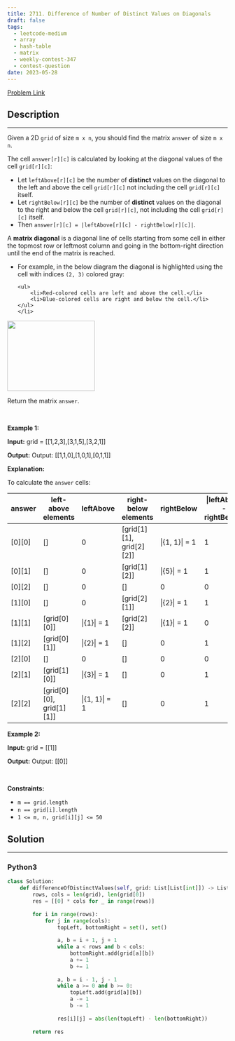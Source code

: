 ```yaml
---
title: 2711. Difference of Number of Distinct Values on Diagonals
draft: false
tags: 
  - leetcode-medium
  - array
  - hash-table
  - matrix
  - weekly-contest-347
  - contest-question
date: 2023-05-28
---
```


[Problem Link](https://leetcode.com/problems/difference-of-number-of-distinct-values-on-diagonals/)

## Description

---
<p>Given a 2D <code>grid</code> of size <code>m x n</code>, you should find the matrix <code>answer</code> of size <code>m x n</code>.</p>

<p>The cell <code>answer[r][c]</code> is calculated by looking at the diagonal values of the cell <code>grid[r][c]</code>:</p>

<ul>
	<li>Let <code>leftAbove[r][c]</code> be the number of <strong>distinct</strong> values on the diagonal to the left and above the cell <code>grid[r][c]</code> not including the cell <code>grid[r][c]</code> itself.</li>
	<li>Let <code>rightBelow[r][c]</code> be the number of <strong>distinct</strong> values on the diagonal to the right and below the cell <code>grid[r][c]</code>, not including the cell <code>grid[r][c]</code> itself.</li>
	<li>Then <code>answer[r][c] = |leftAbove[r][c] - rightBelow[r][c]|</code>.</li>
</ul>

<p>A <strong>matrix diagonal</strong> is a diagonal line of cells starting from some cell in either the topmost row or leftmost column and going in the bottom-right direction until the end of the matrix is reached.</p>

<ul>
	<li>For example, in the below diagram the diagonal is highlighted using the cell with indices <code>(2, 3)</code> colored gray:

	<ul>
		<li>Red-colored cells are left and above the cell.</li>
		<li>Blue-colored cells are right and below the cell.</li>
	</ul>
	</li>
</ul>

<p><img alt="" src="https://assets.leetcode.com/uploads/2024/05/26/diagonal.png" style="width: 200px; height: 160px;" /></p>

<p>Return the matrix <code>answer</code>.</p>

<p>&nbsp;</p>
<p><strong class="example">Example 1:</strong></p>

<div class="example-block">
<p><strong>Input:</strong> <span class="example-io">grid = [[1,2,3],[3,1,5],[3,2,1]]</span></p>

<p><strong>Output:</strong> <span class="example-io">Output: [[1,1,0],[1,0,1],[0,1,1]]</span></p>

<p><strong>Explanation:</strong></p>

<p>To calculate the <code>answer</code> cells:</p>

<table>
	<thead>
		<tr>
			<th>answer</th>
			<th>left-above elements</th>
			<th>leftAbove</th>
			<th>right-below elements</th>
			<th>rightBelow</th>
			<th>|leftAbove - rightBelow|</th>
		</tr>
	</thead>
	<tbody>
		<tr>
			<td>[0][0]</td>
			<td>[]</td>
			<td>0</td>
			<td>[grid[1][1], grid[2][2]]</td>
			<td>|{1, 1}| = 1</td>
			<td>1</td>
		</tr>
		<tr>
			<td>[0][1]</td>
			<td>[]</td>
			<td>0</td>
			<td>[grid[1][2]]</td>
			<td>|{5}| = 1</td>
			<td>1</td>
		</tr>
		<tr>
			<td>[0][2]</td>
			<td>[]</td>
			<td>0</td>
			<td>[]</td>
			<td>0</td>
			<td>0</td>
		</tr>
		<tr>
			<td>[1][0]</td>
			<td>[]</td>
			<td>0</td>
			<td>[grid[2][1]]</td>
			<td>|{2}| = 1</td>
			<td>1</td>
		</tr>
		<tr>
			<td>[1][1]</td>
			<td>[grid[0][0]]</td>
			<td>|{1}| = 1</td>
			<td>[grid[2][2]]</td>
			<td>|{1}| = 1</td>
			<td>0</td>
		</tr>
		<tr>
			<td>[1][2]</td>
			<td>[grid[0][1]]</td>
			<td>|{2}| = 1</td>
			<td>[]</td>
			<td>0</td>
			<td>1</td>
		</tr>
		<tr>
			<td>[2][0]</td>
			<td>[]</td>
			<td>0</td>
			<td>[]</td>
			<td>0</td>
			<td>0</td>
		</tr>
		<tr>
			<td>[2][1]</td>
			<td>[grid[1][0]]</td>
			<td>|{3}| = 1</td>
			<td>[]</td>
			<td>0</td>
			<td>1</td>
		</tr>
		<tr>
			<td>[2][2]</td>
			<td>[grid[0][0], grid[1][1]]</td>
			<td>|{1, 1}| = 1</td>
			<td>[]</td>
			<td>0</td>
			<td>1</td>
		</tr>
	</tbody>
</table>
</div>

<p><strong class="example">Example 2:</strong></p>

<div class="example-block">
<p><strong>Input:</strong> <span class="example-io">grid = [[1]]</span></p>

<p><strong>Output:</strong> <span class="example-io">Output: [[0]]</span></p>
</div>

<p>&nbsp;</p>
<p><strong>Constraints:</strong></p>

<ul>
	<li><code>m == grid.length</code></li>
	<li><code>n == grid[i].length</code></li>
	<li><code>1 &lt;= m, n, grid[i][j] &lt;= 50</code></li>
</ul>


## Solution

---
### Python3
``` py title='difference-of-number-of-distinct-values-on-diagonals'
class Solution:
    def differenceOfDistinctValues(self, grid: List[List[int]]) -> List[List[int]]:
        rows, cols = len(grid), len(grid[0])
        res = [[0] * cols for _ in range(rows)]
        
        for i in range(rows):
            for j in range(cols):
                topLeft, bottomRight = set(), set()
                
                a, b = i + 1, j + 1
                while a < rows and b < cols:
                    bottomRight.add(grid[a][b])
                    a += 1
                    b += 1
                
                a, b = i - 1, j - 1
                while a >= 0 and b >= 0:
                    topLeft.add(grid[a][b])
                    a -= 1
                    b -= 1
                
                res[i][j] = abs(len(topLeft) - len(bottomRight))
        
        return res
```

